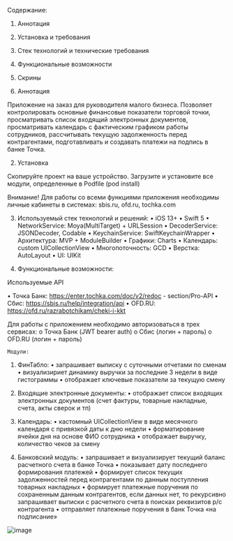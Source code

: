 Содержание:
1.	Аннотация
2.	Установка и требования
3.	Стек технологий и технические требования
4.	Функциональные возможности
5.	Скрины

1.	Аннотация

Приложение на заказ для руководителя малого бизнеса. Позволяет контролировать основные финансовые показатели торговой точки, просматривать список входящий электронных документов, просматривать календарь с фактическим графиком работы сотрудников, рассчитывать текущую задолженность перед контрагентами, подготавливать и создавать платежи на подпись в банке Точка. 

2.	Установка

Скопируйте проект на ваше устройство. Загрузите и установите все модули, определенные в Podfile (pod install)

Внимание! Для работы со всеми функциями приложения необходимы личные кабинеты в системах: sbis.ru, ofd.ru, tochka.com

3.	Используемый стек технологий и решений:
•	iOS 13+
•	Swift 5
•	NetworkService:   Moya(MultiTarget) + URLSession
•	DecoderService:   JSONDecoder, Codable
•	KeychainService:   SwiftKeychainWrapper
•	Архитектура:   MVP + ModuleBuilder
•	Графики:   Charts
•	Календарь:   custom UICollectionView
•	Многопоточность:   GCD
•	Верстка:   AutoLayout
•	UI:   UIKit

4.	Функциональные возможности:

Используемые API

•	Точка Банк: https://enter.tochka.com/doc/v2/redoc - section/Pro-API
•	Сбис: https://sbis.ru/help/integration/api
•	OFD.RU: https://ofd.ru/razrabotchikam/cheki-i-kkt

Для работы с приложением необходимо авторизоваться в трех сервисах: 
o	Точка Банк (JWT bearer auth)
o	Сбис (логин + пароль)
o	OFD.RU (логин + пароль)

	Модули:
1.	ФинТабло: 
•	запрашивает выписку с суточными отчетами по сменам
•	визуализириет динамику выручки за последние 3 недели в виде гистограммы
•	отображает ключевые показатели за текущую смену

2.	Входящие электронные документы:
•	отображает список входящих электронных документов (счет фактуры, товарные накладные, счета, акты сверок и тп)
3.	Календарь:
•	кастомный UICollectionView в виде месячного календаря с привязкой даты к дню недели
•	форматирование ячейки дня на основе ФИО сотрудника
•	отображает выручку, количество чеков за смену
4.	Банковский модуль: 
•	запрашивает и визуализирует текущий баланс расчетного счета в банке Точка
•	показывает дату последнего формирования платежей
•	формирует список текущих задолженностей перед контрагентами по данным поступления товарных накладных
•	формирует платежные поручения по сохраненным данным контрагентов, если данных нет, то рекурсивно запрашивает выписки с расчетного счета в поисках реквизитов р/с контрагента
•	отправляет платежные поручения в банк Точка «на подписание»
	

![image](https://user-images.githubusercontent.com/105875404/214240591-74d729a8-415d-4329-b527-b74d8b0d7d0e.png)
